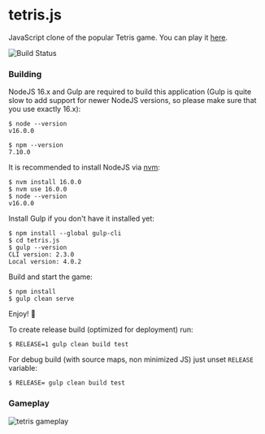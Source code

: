 # tetris.js

JavaScript clone of the popular Tetris game.
You can play it [here](https://marcinchwedczuk.pl/tetris/).

![Build Status](https://github.com/marcin-chwedczuk/tetris.js/actions/workflows/ci.yml/badge.svg)

### Building

NodeJS 16.x and Gulp are required to build this application
(Gulp is quite slow to add support for newer NodeJS versions, 
so please make sure that you use exactly 16.x):
```
$ node --version
v16.0.0

$ npm --version
7.10.0
```

It is recommended to install NodeJS via [nvm](https://github.com/nvm-sh/nvm):
```
$ nvm install 16.0.0
$ nvm use 16.0.0
$ node --version 
v16.0.0
```

Install Gulp if you don't have it installed yet:
```
$ npm install --global gulp-cli
$ cd tetris.js
$ gulp --version
CLI version: 2.3.0
Local version: 4.0.2
```

Build and start the game:
```
$ npm install
$ gulp clean serve
```
Enjoy! :tada:

To create release build (optimized for deployment) run:
```
$ RELEASE=1 gulp clean build test
```

For debug build (with source maps, non minimized JS) just unset `RELEASE` variable:
```
$ RELEASE= gulp clean build test
```

### Gameplay

![tetris gameplay](doc/screen_a.png)


